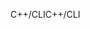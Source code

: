 <span data-ttu-id="bc47e-101">C++/CLI</span><span class="sxs-lookup"><span data-stu-id="bc47e-101">C++/CLI</span></span>